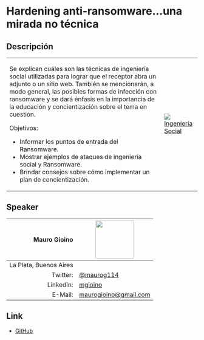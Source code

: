 # Hardening anti-ransomware...una mirada no técnica

## Descripción  
<table>
<tr>
<td>
<p>Se explican cuáles son las técnicas de ingeniería social utilizadas para lograr que el receptor abra un adjunto o un sitio web. También se mencionarán, a modo general, las posibles formas de infección con ransomware y se dará énfasis en la importancia de la educación y concientización sobre el tema en cuestión.</p>
Objetivos:
<ul>
<li>Informar los puntos de entrada del Ransomware.</li>
<li>Mostrar ejemplos de ataques de ingeniería social y Ransomware.</li>
<li>Brindar consejos sobre cómo implementar un plan de concientización.</li>
</ul>
</td>
<td>
<a href="http://www.ingenieriasocial.com.ar/" target="_blank"><img src="ingenieriaSocial.png"></br>Ingeniería Social</a>
</td>
</tr>
</table>

## Speaker
| Mauro Gioino						|<img src="mauro.png" style="width: 100px;"/>			|
|---------:						|---								|
|La Plata, Buenos Aires					|								|
|Twitter:						|[@maurog114](https://twitter.com/maurog114)			|
|LinkedIn:						|[mgioino](https://www.linkedin.com/in/mgioino/)		|
|E-Mail:						|[maurogioino@gmail.com](mailto:maurogioino@gmail.com)		|

## Link  
  * [GitHub](https://github.com/ParanaConf/2018.presentations/raw/master/Hardening%20anti-ransomware...una%20mirada%20no%20t%C3%A9cnica/ParanaConf%202018%20-%20Ing.%20Social%20%26%20RW.pdf)
